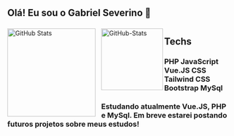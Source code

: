 
## Olá! Eu sou o Gabriel Severino 👋

### <p>
  <img 
    align="left" 
    alt="GitHub Stats" 
    height="200" 
    style="padding-right: 10px;" 
    src="https://github-readme-stats.vercel.app/api?username=gabrielfsev&show_icons=true&theme=dark&include_all_commits=true&locale=pt-br" 
  />

<img 
      align="left" 
      alt="GitHub-Stats" 
      height="140" 
      src="https://github-readme-stats.vercel.app/api/top-langs/?username=gabrielfsev&theme=dark&layout=compact&custom_title=Tecnologias&langs_count=9" 
  />

</p>

#

## Techs
### PHP JavaScript Vue.JS CSS Tailwind CSS Bootstrap MySql

### Estudando atualmente Vue.JS, PHP e MySql. Em breve estarei postando futuros projetos sobre meus estudos!
